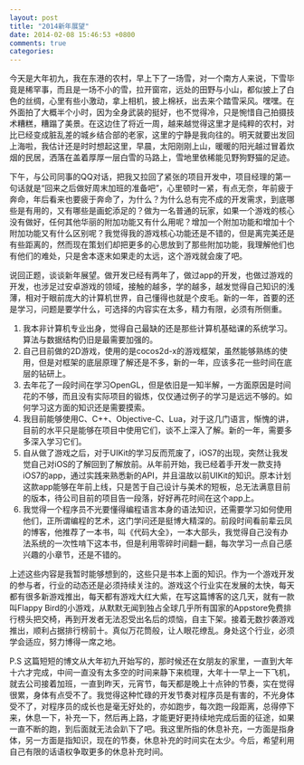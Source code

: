 ```yaml
---
layout: post
title: "2014新年展望"
date: 2014-02-08 15:46:53 +0800
comments: true
categories: 
---
```


今天是大年初九，我在东港的农村，早上下了一场雪，对一个南方人来说，下雪毕竟是稀罕事，而且是一场不小的雪，拉开窗帘，远处的田野与小山，都似披上了白色的丝绸，心里有些小激动，拿上相机，披上棉袄，出去来个踏雪采风。嘿嘿。在外面拍了大概半个小时，因为全身武装的挺好，也不觉得冷，只是惋惜自己拍摄技术糟糕，糟蹋了美景。在这边住了将近一周，越来越觉得这里才是纯粹的农村，对比已经变成脏乱差的城乡结合部的老家，这里的宁静是我向往的。明天就要出发回上海啦，我估计还是时时想起这里，早晨，太阳刚刚上山，暖暖的阳光越过冒着炊烟的民居，洒落在盖着厚厚一层白雪的马路上，雪地里依稀能见野狗野猫的足迹。
<!--more-->
下午，与公司同事的QQ对话，把我又拉回了紧张的项目开发中，项目经理的第一句话就是“回来之后做好周末加班的准备吧”，心里顿时一紧，有点无奈，年前疲于奔命，年后看来也要疲于奔命了，为什么？为什么总有完不成的开发需求，到底哪些是有用的，又有哪些是画蛇添足的？做为一名普通的玩家，如果一个游戏的核心没有做好，任何其他华丽的附加功能又有什么用呢？增加一个附加功能和增加十个附加功能又有什么区别呢？我觉得我的游戏核心功能还是不错的，但是离完美还是有些距离的，然而现在策划们却把更多的心思放到了那些附加功能，我理解他们也有他们的难处，只是舍本逐末如果走的太远，这个游戏就会废了吧。

说回正题，谈谈新年展望。做开发已经有两年了，做过app的开发，也做过游戏的开发，也涉足过安卓游戏的领域，接触的越多，学的越多，越发觉得自己知识的浅薄，相对于眼前庞大的计算机世界，自己懂得也就是个皮毛。新的一年，首要的还是学习，问题是要学什么，可选择的内容实在太多，精力有限，必须有所侧重。

1. 我本非计算机专业出身，觉得自己最缺的还是那些计算机基础课的系统学习。算法与数据结构仍旧是最需要加强的。
2. 自己目前做的2D游戏，使用的是cocos2d-x的游戏框架，虽然能够熟练的使用，但是对框架的底层原理了解还是不多，新的一年，应该多花一些时间在底层的钻研上。
3. 去年花了一段时间在学习OpenGL，但是依旧是一知半解，一方面原因是时间花的不够，而且没有实际项目的锻炼，仅仅通过例子的学习是远远不够的。如何学习这方面的知识还是需要摸索。
4. 我目前能够使用C、C++、Objective-C、Lua，对于这几门语言，惭愧的讲，目前的水平只是能够在项目中使用它们，谈不上深入了解。新的一年，需要多多深入学习它们。
5. 自从做了游戏之后，对于UIKit的学习反而荒废了，iOS7的出现，突然让我发觉自己对iOS的了解回到了解放前。从年前开始，我已经着手开发一款支持iOS7的app，通过实践来熟悉新的API，并且温故以前UIKit的知识。原本计划这款app能够在年前上线，只是苦于自己设计与美术的短板，总无法满意目前的版本，待公司目前的项目告一段落，好好再花时间在这个app上。
6. 我觉得一个程序员不光要懂得编程语言本身的语法知识，还需要学习如何使用他们，正所谓编程的艺术，这门学问还是挺博大精深的。前段时间看前辈云凤的博客，他推荐了一本书，叫《代码大全》，一本大部头，我觉得自己没有办法系统的一次性啃下这本书，但是利用零碎时间翻一翻，每次学习一点自己感兴趣的小章节，还是不错的。

上述这些内容是我暂时能够想到的，这些只是书本上面的知识。作为一个游戏开发的参与者，行业的动态还是必须持续关注的。游戏这个行业实在发展的太快，每天都有很多新游戏推出，每天都有游戏大红大紫，在写这篇博客的这几天，就有一款叫Flappy Bird的小游戏，从默默无闻到独占全球几乎所有国家的Appstore免费排行榜头把交椅，再到开发者无法忍受出名后的烦恼，自主下架。接着无数抄袭游戏推出，顺利占据排行榜前十。真似万花筒般，让人眼花缭乱。身处这个行业，必须学会适应，努力博得一席之地。

P.S 这篇短短的博文从大年初九开始写的，那时候还在女朋友的家里，一直到大年十六才完成，中间一直没有太多空的时间来静下来梳理，大年十一早上一下飞机，就去公司接着加班，一直到昨天，元宵节，每天都是晚上十点钟的节奏，实在觉得很累，身体有点受不了。我觉得这种忙碌的开发节奏对程序员是有害的，不光身体受不了，对程序员的成长也是毫无好处的，亦如跑步，每次跑一段距离，总得停下来，休息一下，补充一下，然后再上路，才能更好更持续地完成后面的征途，如果一直不断的跑，到后面就无法会趴下了吧。我这里所指的休息补充，一方面是指身体，另一方面是指知识，现在的节奏，休息补充的时间实在太少。今后，希望利用自己有限的话语权争取更多的休息补充时间。





